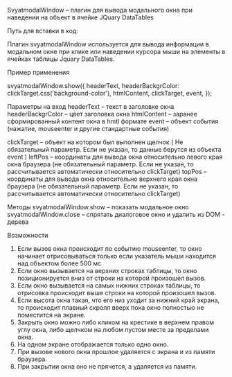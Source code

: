 SvyatmodalWindow – плагин для вывода модального окна при наведении на объект в ячейке JQuary DataTables

Путь для вставки в код:
<script src="./svyatModalWindow.js"></script>
<link rel="stylesheet" href="./svyatModalWindow.css">


Плагин svyatmodalWindow используется для вывода информации в модальном окне при клике или наведении курсора мыши на элементы в ячейках таблицы Jquary DataTables.

Пример применения

svyatmodalWindow.show({
headerText,
headerBackgrColor: clickTarget.css('background-color'),
htmlContent,
clickTarget,
event,
});

Параметры на вход
headerText – текст в заголовке окна
headerBackgrColor – цвет заголовка окна
htmlContent – заранее сформированный контент окна в hmtl формате
event – объект события (нажатие, mouseenter и другие стандартные события)

clickTarget – объект на котором был выполнен щелчок ( Не обязательный параметр. Если не указан, то данные берутся из объекта event )
leftPos – координаты для вывода окна относительно левого края окна браузера (не обязательный параметр. Если не указан, то рассчитывается автоматически относительно clickTarget)
topPos – координаты для вывода окна относительно верхнего края окна браузера (не обязательный параметр. Если не указан, то рассчитывается автоматически относительно clickTarget)

Методы
svyatmodalWindow.show – показать модальное окно
svyatmodalWindow.close – спрятать диалоговое окно и удалить из DOM - дерева

Возможности
1. Если вызов окна происходит по событию mouseenter, то окно начинает отрисовываться только если указатель мыши находится над объектом более 500 мс
2. Если окно вызывается на верхних строках таблицы, то окно позиционируется вниз от строки на которой произошел вызов.
3. Если окно вызывается на самых нижних строках таблицы, то отрисовка происходит выше строки на которой произошел вызов.
4. Если высота окна такая, что его низ уходит за нижний край экрана, то происходит плавный скролл вверх пока окно полностью не поместится на экране.
6. Закрыть окно можно либо кликом на крестике в верхнем правом углу окна, либо щелчком на любом пустом месте за пределами окна.
7. На одном экране отображается только одно окно.
8. При вызове нового окна прошлое удаляется с экрана и из памяти браузера.
9. При закрытии окна оно не прячется, а удаляется из памяти.
